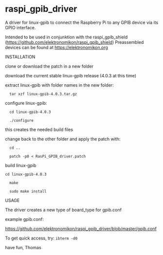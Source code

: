 # raspi_gpib_driver
A driver for linux-gpib to connect the Raspberry Pi to any GPIB device via its GPIO interface.

Intended to be used in conjunktion with the raspi_gpib_shield (https://github.com/elektronomikon/raspi_gpib_shield)
Preassembled devices can be found at https://elektronomikon.org

INSTALLATION

clone or download the patch in a new folder

download the current stable linux-gpib release (4.0.3 at this time)

extract linux-gpib with folder names in the new folder:

`  tar xzf linux-gpib-4.0.3.tar.gz`

configure linux-gpib:

`  cd linux-gpib-4.0.3`

`  ./configure`

this creates the needed build files

change back to the other folder and apply the patch with:

`  cd ..`

`  patch -p0 < RasPi_GPIB_driver.patch`

build linux-gpib

`cd linux-gpib-4.0.3`

`  make`

`  sudo make install`


USAGE

The driver creates a new type of board_type for gpib.conf

example gpib.conf:

https://github.com/elektronomikon/raspi_gpib_driver/blob/master/gpib.conf

To get quick access, try:
`ibterm -d0`

have fun,
Thomas

